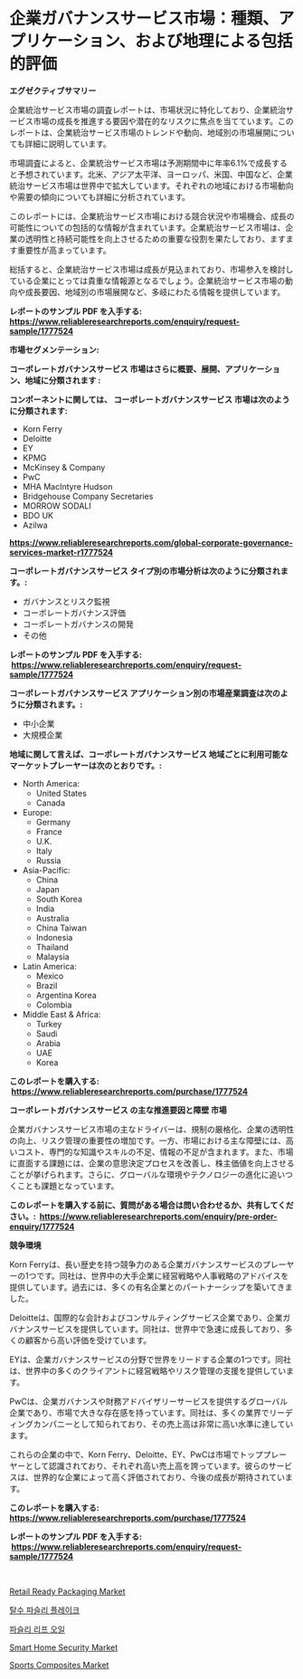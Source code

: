 <p><h1>企業ガバナンスサービス市場：種類、アプリケーション、および地理による包括的評価</h1></p><p><strong>エグゼクティブサマリー</strong></p>
<p><p>企業統治サービス市場の調査レポートは、市場状況に特化しており、企業統治サービス市場の成長を推進する要因や潜在的なリスクに焦点を当てています。このレポートは、企業統治サービス市場のトレンドや動向、地域別の市場展開についても詳細に説明しています。</p><p>市場調査によると、企業統治サービス市場は予測期間中に年率6.1%で成長すると予想されています。北米、アジア太平洋、ヨーロッパ、米国、中国など、企業統治サービス市場は世界中で拡大しています。それぞれの地域における市場動向や需要の傾向についても詳細に分析されています。</p><p>このレポートには、企業統治サービス市場における競合状況や市場機会、成長の可能性についての包括的な情報が含まれています。企業統治サービス市場は、企業の透明性と持続可能性を向上させるための重要な役割を果たしており、ますます重要性が高まっています。</p><p>総括すると、企業統治サービス市場は成長が見込まれており、市場参入を検討している企業にとっては貴重な情報源となるでしょう。企業統治サービス市場の動向や成長要因、地域別の市場展開など、多岐にわたる情報を提供しています。</p></p>
<p><strong>レポートのサンプル PDF を入手する: <a href="https://www.reliableresearchreports.com/enquiry/request-sample/1777524">https://www.reliableresearchreports.com/enquiry/request-sample/1777524</a></strong></p>
<p><strong>市場セグメンテーション:</strong></p>
<p><strong> コーポレートガバナンスサービス 市場はさらに概要、展開、アプリケーション、地域に分類されます :</strong></p>
<p><strong>コンポーネントに関しては、 コーポレートガバナンスサービス 市場は次のように分類されます: &nbsp;</strong></p>
<p><ul><li>Korn Ferry</li><li>Deloitte</li><li>EY</li><li>KPMG</li><li>McKinsey & Company</li><li>PwC</li><li>MHA MacIntyre Hudson</li><li>Bridgehouse Company Secretaries</li><li>MORROW SODALI</li><li>BDO UK</li><li>Azilwa</li></ul></p>
<p><strong><a href="https://www.reliableresearchreports.com/global-corporate-governance-services-market-r1777524">https://www.reliableresearchreports.com/global-corporate-governance-services-market-r1777524</a></strong></p>
<p><strong> コーポレートガバナンスサービス タイプ別の市場分析は次のように分類されます。:</strong></p>
<p><ul><li>ガバナンスとリスク監視</li><li>コーポレートガバナンス評価</li><li>コーポレートガバナンスの開発</li><li>その他</li></ul></p>
<p><strong>レポートのサンプル PDF を入手する: &nbsp;<a href="https://www.reliableresearchreports.com/enquiry/request-sample/1777524">https://www.reliableresearchreports.com/enquiry/request-sample/1777524</a></strong></p>
<p><strong> コーポレートガバナンスサービス アプリケーション別の市場産業調査は次のように分類されます。:</strong></p>
<p><ul><li>中小企業</li><li>大規模企業</li></ul></p>
<p><strong>地域に関して言えば、コーポレートガバナンスサービス 地域ごとに利用可能なマーケットプレーヤーは次のとおりです。:</strong></p>
<p><ul>
    <li>
        North America:
        <ul>
            <li>United States</li>
            <li>Canada</li>
        </ul>
    </li>
    <li>
        Europe:
        <ul>
            <li>Germany</li>
            <li>France</li>
            <li>U.K.</li>
            <li>Italy</li>
            <li>Russia</li>
        </ul>
    </li>
    <li>
        Asia-Pacific:
        <ul>
            <li>China</li>
            <li>Japan</li>
            <li>South Korea</li>
            <li>India</li>
            <li>Australia</li>
            <li>China Taiwan</li>
            <li>Indonesia</li>
            <li>Thailand</li>
            <li>Malaysia</li>
        </ul>
    </li>
    <li>
        Latin America:
        <ul>
            <li>Mexico</li>
            <li>Brazil</li>
            <li>Argentina Korea</li>
            <li>Colombia</li>
        </ul>
    </li>
    <li>
        Middle East & Africa:
        <ul>
            <li>Turkey</li>
            <li>Saudi</li>
            <li>Arabia</li>
            <li>UAE</li>
            <li>Korea</li>
        </ul>
    </li>
    </ul></p>
<p><strong>このレポートを購入する: &nbsp;<a href="https://www.reliableresearchreports.com/purchase/1777524">https://www.reliableresearchreports.com/purchase/1777524</a></strong></p>
<p><strong>コーポレートガバナンスサービス の主な推進要因と障壁 市場</strong></p>
<p><p>企業ガバナンスサービス市場の主なドライバーは、規制の厳格化、企業の透明性の向上、リスク管理の重要性の増加です。一方、市場における主な障壁には、高いコスト、専門的な知識やスキルの不足、情報の不足が含まれます。また、市場に直面する課題には、企業の意思決定プロセスを改善し、株主価値を向上させることが挙げられます。さらに、グローバルな環境やテクノロジーの進化に追いつくことも課題となっています。</p></p>
<p><strong>このレポートを購入する前に、質問がある場合は問い合わせるか、共有してください。:&nbsp; <a href="https://www.reliableresearchreports.com/enquiry/pre-order-enquiry/1777524">https://www.reliableresearchreports.com/enquiry/pre-order-enquiry/1777524</a></strong></p>
<p><strong>競争環境</strong></p>
<p><p>Korn Ferryは、長い歴史を持つ競争力のある企業ガバナンスサービスのプレーヤーの1つです。同社は、世界中の大手企業に経営戦略や人事戦略のアドバイスを提供しています。過去には、多くの有名企業とのパートナーシップを築いてきました。</p><p>Deloitteは、国際的な会計およびコンサルティングサービス企業であり、企業ガバナンスサービスを提供しています。同社は、世界中で急速に成長しており、多くの顧客から高い評価を受けています。</p><p>EYは、企業ガバナンスサービスの分野で世界をリードする企業の1つです。同社は、世界中の多くのクライアントに経営戦略やリスク管理の支援を提供しています。</p><p>PwCは、企業ガバナンスや財務アドバイザリーサービスを提供するグローバル企業であり、市場で大きな存在感を持っています。同社は、多くの業界でリーディングカンパニーとして知られており、その売上高は非常に高い水準に達しています。</p><p>これらの企業の中で、Korn Ferry、Deloitte、EY、PwCは市場でトッププレーヤーとして認識されており、それぞれ高い売上高を誇っています。彼らのサービスは、世界的な企業によって高く評価されており、今後の成長が期待されています。</p></p>
<p><strong>このレポートを購入する: &nbsp; <a href="https://www.reliableresearchreports.com/purchase/1777524">https://www.reliableresearchreports.com/purchase/1777524</a></strong></p>
<p><strong>レポートのサンプル PDF を入手する: &nbsp;<a href="https://www.reliableresearchreports.com/enquiry/request-sample/1777524">https://www.reliableresearchreports.com/enquiry/request-sample/1777524</a></strong><strong></strong></p>
<p>&nbsp;</p>
<p><p><a href="https://github.com/globismark/Market-Research-Report-List-2/blob/main/retail-ready-packaging-market.md">Retail Ready Packaging Market</a></p><p><a href="https://github.com/vsoq0zknh59/Market-Research-Report-List-1/blob/main/544566623732.md">탈수 파슬리 플레이크</a></p><p><a href="https://github.com/Tristiarton768456/Market-Research-Report-List-1/blob/main/530351823733.md">파슬리 리프 오일</a></p><p><a href="https://github.com/bobicer/Market-Research-Report-List-2/blob/main/smart-home-security-market.md">Smart Home Security Market</a></p><p><a href="https://issuu.com/reportprime-2/docs/sports-composites-market-size-2030.pptx">Sports Composites Market</a></p></p>
